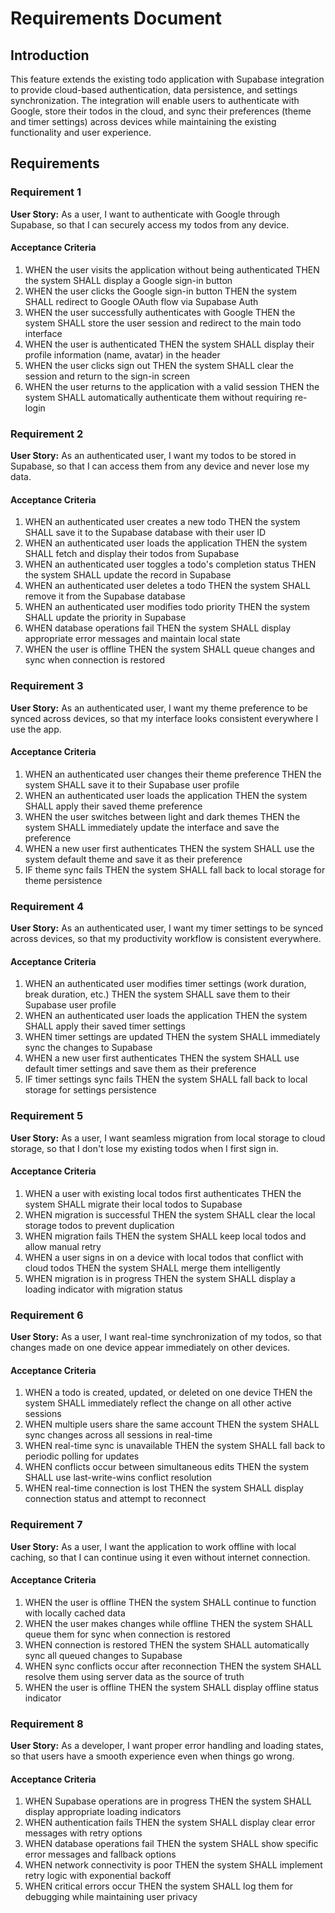 # Requirements Document

## Introduction

This feature extends the existing todo application with Supabase integration to provide cloud-based authentication, data persistence, and settings synchronization. The integration will enable users to authenticate with Google, store their todos in the cloud, and sync their preferences (theme and timer settings) across devices while maintaining the existing functionality and user experience.

## Requirements

### Requirement 1

**User Story:** As a user, I want to authenticate with Google through Supabase, so that I can securely access my todos from any device.

#### Acceptance Criteria

1. WHEN the user visits the application without being authenticated THEN the system SHALL display a Google sign-in button
2. WHEN the user clicks the Google sign-in button THEN the system SHALL redirect to Google OAuth flow via Supabase Auth
3. WHEN the user successfully authenticates with Google THEN the system SHALL store the user session and redirect to the main todo interface
4. WHEN the user is authenticated THEN the system SHALL display their profile information (name, avatar) in the header
5. WHEN the user clicks sign out THEN the system SHALL clear the session and return to the sign-in screen
6. WHEN the user returns to the application with a valid session THEN the system SHALL automatically authenticate them without requiring re-login

### Requirement 2

**User Story:** As an authenticated user, I want my todos to be stored in Supabase, so that I can access them from any device and never lose my data.

#### Acceptance Criteria

1. WHEN an authenticated user creates a new todo THEN the system SHALL save it to the Supabase database with their user ID
2. WHEN an authenticated user loads the application THEN the system SHALL fetch and display their todos from Supabase
3. WHEN an authenticated user toggles a todo's completion status THEN the system SHALL update the record in Supabase
4. WHEN an authenticated user deletes a todo THEN the system SHALL remove it from the Supabase database
5. WHEN an authenticated user modifies todo priority THEN the system SHALL update the priority in Supabase
6. WHEN database operations fail THEN the system SHALL display appropriate error messages and maintain local state
7. WHEN the user is offline THEN the system SHALL queue changes and sync when connection is restored

### Requirement 3

**User Story:** As an authenticated user, I want my theme preference to be synced across devices, so that my interface looks consistent everywhere I use the app.

#### Acceptance Criteria

1. WHEN an authenticated user changes their theme preference THEN the system SHALL save it to their Supabase user profile
2. WHEN an authenticated user loads the application THEN the system SHALL apply their saved theme preference
3. WHEN the user switches between light and dark themes THEN the system SHALL immediately update the interface and save the preference
4. WHEN a new user first authenticates THEN the system SHALL use the system default theme and save it as their preference
5. IF theme sync fails THEN the system SHALL fall back to local storage for theme persistence

### Requirement 4

**User Story:** As an authenticated user, I want my timer settings to be synced across devices, so that my productivity workflow is consistent everywhere.

#### Acceptance Criteria

1. WHEN an authenticated user modifies timer settings (work duration, break duration, etc.) THEN the system SHALL save them to their Supabase user profile
2. WHEN an authenticated user loads the application THEN the system SHALL apply their saved timer settings
3. WHEN timer settings are updated THEN the system SHALL immediately sync the changes to Supabase
4. WHEN a new user first authenticates THEN the system SHALL use default timer settings and save them as their preference
5. IF timer settings sync fails THEN the system SHALL fall back to local storage for settings persistence

### Requirement 5

**User Story:** As a user, I want seamless migration from local storage to cloud storage, so that I don't lose my existing todos when I first sign in.

#### Acceptance Criteria

1. WHEN a user with existing local todos first authenticates THEN the system SHALL migrate their local todos to Supabase
2. WHEN migration is successful THEN the system SHALL clear the local storage todos to prevent duplication
3. WHEN migration fails THEN the system SHALL keep local todos and allow manual retry
4. WHEN a user signs in on a device with local todos that conflict with cloud todos THEN the system SHALL merge them intelligently
5. WHEN migration is in progress THEN the system SHALL display a loading indicator with migration status

### Requirement 6

**User Story:** As a user, I want real-time synchronization of my todos, so that changes made on one device appear immediately on other devices.

#### Acceptance Criteria

1. WHEN a todo is created, updated, or deleted on one device THEN the system SHALL immediately reflect the change on all other active sessions
2. WHEN multiple users share the same account THEN the system SHALL sync changes across all sessions in real-time
3. WHEN real-time sync is unavailable THEN the system SHALL fall back to periodic polling for updates
4. WHEN conflicts occur between simultaneous edits THEN the system SHALL use last-write-wins conflict resolution
5. WHEN real-time connection is lost THEN the system SHALL display connection status and attempt to reconnect

### Requirement 7

**User Story:** As a user, I want the application to work offline with local caching, so that I can continue using it even without internet connection.

#### Acceptance Criteria

1. WHEN the user is offline THEN the system SHALL continue to function with locally cached data
2. WHEN the user makes changes while offline THEN the system SHALL queue them for sync when connection is restored
3. WHEN connection is restored THEN the system SHALL automatically sync all queued changes to Supabase
4. WHEN sync conflicts occur after reconnection THEN the system SHALL resolve them using server data as the source of truth
5. WHEN the user is offline THEN the system SHALL display offline status indicator

### Requirement 8

**User Story:** As a developer, I want proper error handling and loading states, so that users have a smooth experience even when things go wrong.

#### Acceptance Criteria

1. WHEN Supabase operations are in progress THEN the system SHALL display appropriate loading indicators
2. WHEN authentication fails THEN the system SHALL display clear error messages with retry options
3. WHEN database operations fail THEN the system SHALL show specific error messages and fallback options
4. WHEN network connectivity is poor THEN the system SHALL implement retry logic with exponential backoff
5. WHEN critical errors occur THEN the system SHALL log them for debugging while maintaining user privacy